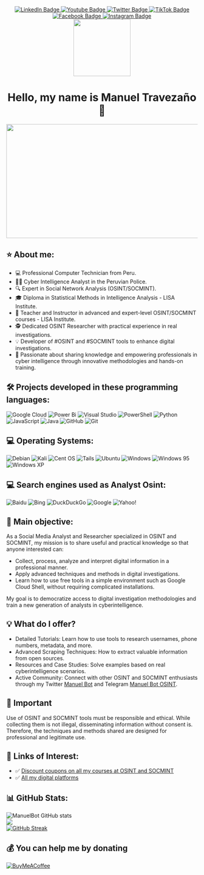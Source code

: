 <div id="badges"align="center">
  <a href="https://www.linkedin.com/in/manuelbot59" target="_blank"rel=" noopener noreferrer">
    <img src="https://img.shields.io/badge/linkedin-%230077B5.svg?style=for-the-badge&logo=linkedin&logoColor=white" alt="LinkedIn Badge"/>
  </a>
  <a href="https://www.youtube.com/@ManuelBot59" target="_blank"rel=" noopener noreferrer">
    <img src="https://img.shields.io/badge/YouTube-%23FF0000.svg?style=for-the-badge&logo=YouTube&logoColor=white" alt="Youtube Badge"/>
  </a>
  <a href="https://x.com/ManuelBot59" target="_blank"rel=" noopener noreferrer">
    <img src="https://img.shields.io/badge/Twitter-%231DA1F2.svg?style=for-the-badge&logo=Twitter&logoColor=white" alt="Twitter Badge"/>
  </a>
    <a href="https://www.tiktok.com/@manuelbot59" target="_blank"rel=" noopener noreferrer">
    <img src="https://img.shields.io/badge/TikTok-%23000000.svg?style=for-the-badge&logo=TikTok&logoColor=white" alt="TikTok Badge"/>
  </a>
  <a href="https://www.facebook.com/ManuelBot590" target="_blank"rel=" noopener noreferrer">
    <img src="https://img.shields.io/badge/Facebook-%231877F2.svg?style=for-the-badge&logo=Facebook&logoColor=white" alt="Facebook Badge"/>
  </a>
  <a href="https://www.instagram.com/manuelbot59_" target="_blank"rel=" noopener noreferrer">
    <img src="https://img.shields.io/badge/Instagram-%23E4405F.svg?style=for-the-badge&logo=Instagram&logoColor=white" alt="Instagram Badge"/>
  </a>
  
<br>
  <img src="https://komarev.com/ghpvc/?username=ManuelBot59&label=PROFILE+VIEWS" width="150px"/>
  
<h1>
  Hello, my name is Manuel Travezaño 👋
 </h1>
</div>

<div align="center">
  <img src="https://i.ibb.co/S60dsBD/IMG-20190605-075443.png" width="600" height="300"/>
</div>

## :star: About me:

- 💻 Professional Computer Technician from Peru.
- 👨‍💻 Cyber Intelligence Analyst in the Peruvian Police.
- 🔍 Expert in Social Network Analysis (OSINT/SOCMINT).
- 🎓 Diploma in Statistical Methods in Intelligence Analysis - LISA Institute.
- 📘 Teacher and Instructor in advanced and expert-level OSINT/SOCMINT courses - LISA Institute.
- 🕵️ Dedicated OSINT Researcher with practical experience in real investigations.
- 💡 Developer of #OSINT and #SOCMINT tools to enhance digital investigations.
- 🚀 Passionate about sharing knowledge and empowering professionals in cyber intelligence through innovative methodologies and hands-on training.

## :hammer_and_wrench: Projects developed in these programming languages:

![Google Cloud](https://img.shields.io/badge/GoogleCloud-%234285F4.svg?style=for-the-badge&logo=google-cloud&logoColor=white)
![Power Bi](https://img.shields.io/badge/power_bi-F2C811?style=for-the-badge&logo=powerbi&logoColor=black)
![Visual Studio](https://img.shields.io/badge/Visual%20Studio-5C2D91.svg?style=for-the-badge&logo=visual-studio&logoColor=white)
![PowerShell](https://img.shields.io/badge/PowerShell-%235391FE.svg?style=for-the-badge&logo=powershell&logoColor=white)
![Python](https://img.shields.io/badge/python-3670A0?style=for-the-badge&logo=python&logoColor=ffdd54)
![JavaScript](https://img.shields.io/badge/javascript-%23323330.svg?style=for-the-badge&logo=javascript&logoColor=%23F7DF1E)
![Java](https://img.shields.io/badge/java-%23ED8B00.svg?style=for-the-badge&logo=openjdk&logoColor=white)
![GitHub](https://img.shields.io/badge/github-%23121011.svg?style=for-the-badge&logo=github&logoColor=white)
![Git](https://img.shields.io/badge/git-%23F05033.svg?style=for-the-badge&logo=git&logoColor=white)


## :computer: Operating Systems:
![Debian](https://img.shields.io/badge/Debian-D70A53?style=for-the-badge&logo=debian&logoColor=white)
![Kali](https://img.shields.io/badge/Kali-268BEE?style=for-the-badge&logo=kalilinux&logoColor=white)
![Cent OS](https://img.shields.io/badge/cent%20os-002260?style=for-the-badge&logo=centos&logoColor=F0F0F0)
![Tails](https://img.shields.io/badge/Tails%20-56347C?&style=for-the-badge&logo=tails&logoColor=white)
![Ubuntu](https://img.shields.io/badge/Ubuntu-E95420?style=for-the-badge&logo=ubuntu&logoColor=white)
![Windows](https://img.shields.io/badge/Windows-0078D6?style=for-the-badge&logo=windows&logoColor=white)
![Windows 95](https://img.shields.io/badge/Windows%2095-008484?style=for-the-badge&logo=windows95&logoColor=white)
![Windows XP](https://img.shields.io/badge/Windows%20xp-003399?style=for-the-badge&logo=windowsxp&logoColor=white)

## :computer: Search engines used as Analyst Osint:

![Baidu](https://img.shields.io/badge/Baidu-2932E1?style=for-the-badge&logo=Baidu&logoColor=white)
![Bing](https://img.shields.io/badge/Microsoft%20Bing-258FFA?style=for-the-badge&logo=Microsoft%20Bing&logoColor=white)
![DuckDuckGo](https://img.shields.io/badge/DuckDuckGo-DE5833?style=for-the-badge&logo=DuckDuckGo&logoColor=white)
![Google](https://img.shields.io/badge/google-4285F4?style=for-the-badge&logo=google&logoColor=white)
![Yahoo!](https://img.shields.io/badge/Yahoo!-6001D2?style=for-the-badge&logo=Yahoo!&logoColor=white)

## 🎯 Main objective:

As a Social Media Analyst and Researcher specialized in OSINT and SOCMINT, my mission is to share useful and practical knowledge so that anyone interested can:

- Collect, process, analyze and interpret digital information in a professional manner.
- Apply advanced techniques and methods in digital investigations.
- Learn how to use free tools in a simple environment such as Google Cloud Shell, without requiring complicated installations.
  
My goal is to democratize access to digital investigation methodologies and train a new generation of analysts in cyberintelligence.

## 💡 What do I offer?
- Detailed Tutorials: Learn how to use tools to research usernames, phone numbers, metadata, and more.
- Advanced Scraping Techniques: How to extract valuable information from open sources.
- Resources and Case Studies: Solve examples based on real cyberintelligence scenarios.
- Active Community: Connect with other OSINT and SOCMINT enthusiasts through my Twitter [Manuel Bot](https://x.com/ManuelBot59) and Telegram [Manuel Bot OSINT](https://t.me/OsintManuelBot59).

## 📌 Important
Use of OSINT and SOCMINT tools must be responsible and ethical. While collecting them is not illegal, disseminating information without consent is. Therefore, the techniques and methods shared are designed for professional and legitimate use.

## 📝 Links of Interest:
- ✅ [Discount coupons on all my courses at OSINT and SOCMINT](https://linktr.ee/proyectosmanuelbot)
- ✅ [All my digital platforms](https://linktr.ee/manuelbot59)

## 📊 GitHub Stats:
![ManuelBot GitHub stats](https://github-readme-stats.vercel.app/api?username=ManuelBot59&theme=dark&hide_border=false&include_all_commits=true&count_private=false&layout=compact)<br>
![](https://github-readme-stats.vercel.app/api/top-langs/?username=ManuelBot59&theme=dark&hide_border=false&include_all_commits=true&count_private=false&layout=compact)<br/>
[![GitHub Streak](https://git-hub-streak-stats.vercel.app?user=ManuelBot59&theme=dark)](https://git.io/streak-stats)

## 💰 You can help me by donating
[![BuyMeACoffee](https://img.shields.io/badge/Buy%20Me%20a%20Coffee-ffdd00?style=for-the-badge&logo=buy-me-a-coffee&logoColor=black)](https://buymeacoffee.com/manuelbot59) 
